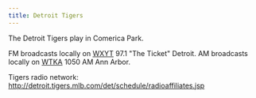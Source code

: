 ```yaml
---
title: Detroit Tigers
---
```

The Detroit Tigers play in Comerica Park.

FM broadcasts locally on [WXYT] 97.1 "The Ticket" Detroit.
AM broadcasts locally on [WTKA] 1050 AM Ann Arbor.

Tigers radio network: http://detroit.tigers.mlb.com/det/schedule/radioaffiliates.jsp

[WXYT]:http:/radio/fm-broadcast/wxyt/
[WTKA]:http:/radio/am-broadcast/wtka/

